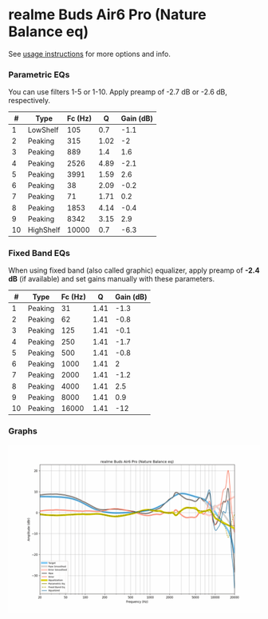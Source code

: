 # realme Buds Air6 Pro (Nature Balance eq)
See [usage instructions](https://github.com/jaakkopasanen/AutoEq#usage) for more options and info.

### Parametric EQs
You can use filters 1-5 or 1-10. Apply preamp of -2.7 dB or -2.6 dB, respectively.

|   # | Type      |   Fc (Hz) |    Q |   Gain (dB) |
|-----|-----------|-----------|------|-------------|
|   1 | LowShelf  |       105 | 0.7  |        -1.1 |
|   2 | Peaking   |       315 | 1.02 |        -2   |
|   3 | Peaking   |       889 | 1.4  |         1.6 |
|   4 | Peaking   |      2526 | 4.89 |        -2.1 |
|   5 | Peaking   |      3991 | 1.59 |         2.6 |
|   6 | Peaking   |        38 | 2.09 |        -0.2 |
|   7 | Peaking   |        71 | 1.71 |         0.2 |
|   8 | Peaking   |      1853 | 4.14 |        -0.4 |
|   9 | Peaking   |      8342 | 3.15 |         2.9 |
|  10 | HighShelf |     10000 | 0.7  |        -6.3 |

### Fixed Band EQs
When using fixed band (also called graphic) equalizer, apply preamp of **-2.4 dB** (if available) and set gains manually with these parameters.

|   # | Type    |   Fc (Hz) |    Q |   Gain (dB) |
|-----|---------|-----------|------|-------------|
|   1 | Peaking |        31 | 1.41 |        -1.3 |
|   2 | Peaking |        62 | 1.41 |        -0.8 |
|   3 | Peaking |       125 | 1.41 |        -0.1 |
|   4 | Peaking |       250 | 1.41 |        -1.7 |
|   5 | Peaking |       500 | 1.41 |        -0.8 |
|   6 | Peaking |      1000 | 1.41 |         2   |
|   7 | Peaking |      2000 | 1.41 |        -1.2 |
|   8 | Peaking |      4000 | 1.41 |         2.5 |
|   9 | Peaking |      8000 | 1.41 |         0.9 |
|  10 | Peaking |     16000 | 1.41 |       -12   |

### Graphs
![](./realme%20Buds%20Air6%20Pro%20(Nature%20Balance%20eq).png)
